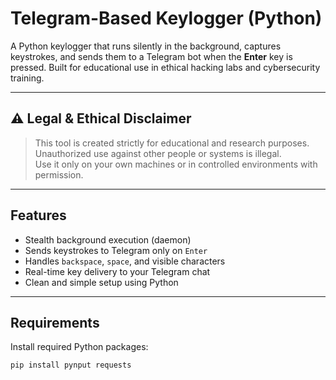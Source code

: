 # Telegram-Based Keylogger (Python)

A Python keylogger that runs silently in the background, captures keystrokes, and sends them to a Telegram bot when the **Enter** key is pressed. Built for educational use in ethical hacking labs and cybersecurity training.

---

## ⚠️ Legal & Ethical Disclaimer

> This tool is created strictly for educational and research purposes.  
> Unauthorized use against other people or systems is illegal.  
> Use it only on your own machines or in controlled environments with permission.

---

## Features

- Stealth background execution (daemon)
- Sends keystrokes to Telegram only on `Enter`
- Handles `backspace`, `space`, and visible characters
- Real-time key delivery to your Telegram chat
- Clean and simple setup using Python

---

## Requirements

Install required Python packages:

```bash
pip install pynput requests


